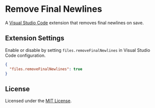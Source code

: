 # Remove Final Newlines

A [Visual Studio Code](https://code.visualstudio.com/) extension that removes final newlines on save.

## Extension Settings

Enable or disable by setting `files.removeFinalNewlines` in Visual Studio Code configuration.

```json
{
  "files.removeFinalNewlines": true
}
```

## License

Licensed under the [MIT License](LICENSE.md).